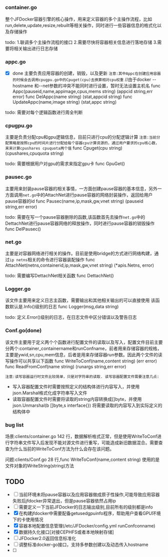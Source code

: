 ##
###
### container.go
整个JFDocker容器引擎的核心操作，用来定义容器的多个主操作流程，比如run,delete,update,resize,rebuilt等相关操作，同时进行一些容器信息的格式化以及存储操作

todo:
1.联调多个主操作流程的接口
2.需要尽快将容器相关信息进行落地存储
3.需要将相关输出进行日志存储

### appc.go
- [x] done
主要负责应用容器的创建，销毁，以及更新
`注意:其中Appc在创建应用容器的时候会去调用cpugpu.go中的Cpuget(cpu)去换算相对cpu权重`
//由于docker --hostname 和--net参数的冲突不能同时进行设置，暂时无法设置主机名
func Appc(pauseid,name,appimage,cpus,mems string)  (appcid string,err error)
func DelAppc(name string) (stat,appcid string)
func UpdateAppc(name,image string) (stat,appc string)

todo:
需要对每个逻辑函数进行周全判断


### cpugpu.go
主要是负责分配cpu和gpu逻辑信息，目前只进行cpu的分配逻辑计算
`注意:当前分配策略是按照cpu的时间片进行分配给每个容器cpu计算资源的，通过用户要求的cpu核心数，来来计算cpushares cpuquota两个值`
func Cpuget(cpu string) (cpushares,cpuquota string)

todo:
需要根据用户对gpu的需求来指定gpu卡
func GpuGet()

### pausec.go
主要用来封装pause容器的相关事情，一方面创建pause容器的基本信息，另外一方面调用`net.go`中的AttachNet进行pause容器的网络封装操作，返回给用户pause容器的id
func Pausec(name,ip,mask,gw,vnet string) (pauseid string,err error)

todo:
需要在写一个pause容器删除的函数,该函数首先去操作`net.go`中的DettachNet进行pause容器网络的释放操作，同时进行pause容器的销毁操作
func DelPausec()

### net.go
主要是对容器网络进行相关的操作。目前是使用bridge的方式进行网络构建，通过`ip netns`相关的命令进行容器装配操作
func AttachNet(netns,containerid,ip,mask,gw,vnet string) (*apis.Netns, error)

todo:
需要编写DettachNet相关函数
func DettachNet()

### Logger.go

该文件主要用来定义日志主函数，需要输出和其他相关输出的可以直接使用
该函数默认是.Info()级别的日志
func Logger(msg,data string)

todo:
定义.Error()级别的日志，在日志文件中区分错误以及警告日志



### Conf.go(done)
该文件主要用于定义两个个函数进行配置文件的读取以及写入，配置文件目前主要分两个:container_containername和runConfname，前者用来存储容器的规格，主要是ywid,sn,cpu,mem信息，后者是用来存储容器run参数。因此两个文件的读写操作可以共享以下函数
func WriteToConf(name,content string) (err error)
func ReadFromConf(name string) (runargs string,err error)

`注意:读写容器运行时文件比较简单，只是对字符串的读取. 读写容器配置文件需要注意几点:`
- 写入容器配置文件时需要按照定义的结构体进行内容写入，并使用json.Marshal格式化成字符串写入文件
- 读取容器配置文件时需要将读取的string内容转换成[]byte，并使用json.Unmarshal(b []byte,s interface{}) 将需要读取的内容写入到实际定义的结构体中

### bug list 
场景:clients/container.go 
142 行，数据解析格式正常，但是使用WriteToConf进行字符串文件写入后发现不能对源文件进行重写，可能造成新旧数据混合。需要查查为什么当前的WriteToConf方法为什么会存在该问题。

问题:clients/Conf.go
28 行,func WriteToConf(name,content string) 使用的是文件对象的WriteString(string)方法


## TODO 
- [ ] 当前环境未将pause容器以及应用容器做成原子性操作,可能导致应用容器失败后jfdocker异常退出，但是pause容器依然占用ip
- [ ] 需要定义一下当前JFDocker的日志输出级别,目前所有的级别都是info
- [x] 在构建jfdocker中需要配备getusedgpuinfo程序，帮助用户查看GPU环境下的卡使用情况
- [x] 容器本地配置信息管理(/etc/JFDocker/config.yml runConfconname)
- [x] 数据持久化接口[对接CEPHFS或者本地映射存储]
- [ ] JFDocker2.0返回信息标准化
- [ ] 调整标准docker-go接口，支持多参数创建以及动态传入hostname
- [ ] 
